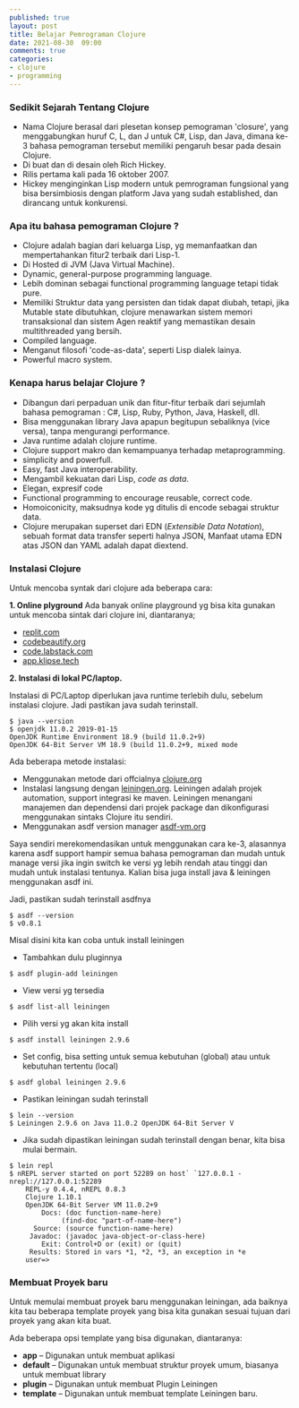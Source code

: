 ```yaml
---
published: true
layout: post
title: Belajar Pemrograman Clojure
date: 2021-08-30  09:00
comments: true
categories: 
- clojure
- programming
---
```

### Sedikit Sejarah Tentang Clojure
* Nama Clojure berasal dari plesetan konsep pemograman 'closure', yang menggabungkan huruf C, L, dan J untuk C#, Lisp, dan Java, dimana ke-3 bahasa pemograman tersebut memiliki pengaruh besar pada desain Clojure.
* Di buat dan di desain oleh Rich Hickey.
* Rilis pertama kali pada 16 oktober 2007.
* Hickey menginginkan Lisp modern untuk pemrograman fungsional yang bisa bersimbiosis dengan platform Java yang sudah established, dan dirancang untuk konkurensi.

### Apa itu bahasa pemograman Clojure ?
* Clojure adalah bagian dari keluarga Lisp, yg memanfaatkan dan mempertahankan fitur2 terbaik dari Lisp-1.
* Di Hosted di JVM (Java Virtual Machine).
* Dynamic, general-purpose programming language.
* Lebih dominan sebagai functional programming language tetapi tidak pure.
* Memiliki Struktur data yang persisten dan tidak dapat diubah, tetapi, jika Mutable state dibutuhkan, clojure menawarkan sistem memori transaksional dan sistem Agen reaktif yang memastikan desain multithreaded yang bersih.
* Compiled language.
* Menganut filosofi 'code-as-data', seperti Lisp dialek lainya.
* Powerful macro system.

<!--more-->

### Kenapa harus belajar Clojure ?
* Dibangun dari perpaduan unik dan fitur-fitur terbaik dari sejumlah bahasa pemograman : C#, Lisp, Ruby, Python, Java, Haskell, dll.
* Bisa menggunakan library Java apapun begitupun sebaliknya (vice versa), tanpa mengurangi performance.
* Java runtime adalah clojure runtime.
* Clojure support makro dan kemampuanya terhadap metaprogramming.
* simplicity and powerfull.
* Easy, fast Java interoperability.
* Mengambil kekuatan dari Lisp, *code as data*.
* Elegan, expresif code
* Functional programming to encourage reusable, correct code.
* Homoiconicity, maksudnya kode yg ditulis di encode sebagai struktur data.
* Clojure merupakan superset dari EDN (*Extensible Data Notation*), sebuah format data transfer seperti halnya JSON, Manfaat utama EDN atas JSON dan YAML adalah dapat diextend.

### Instalasi Clojure
Untuk mencoba syntak dari clojure ada beberapa cara:

**1. Online plyground**
    Ada banyak online playground yg bisa kita gunakan untuk mencoba sintak dari clojure ini, diantaranya; 

*  [replit.com](https://replit.com/@KirillRyabin/clojure-playground)
*  [codebeautify.org](https://codebeautify.org/alleditor/cb224598)
*  [code.labstack.com](https://code.labstack.com/clojure)
*  [app.klipse.tech](http://app.klipse.tech)
    
**2. Instalasi di lokal PC/laptop.**

   Instalasi di PC/Laptop diperlukan java runtime terlebih dulu, sebelum instalasi clojure. Jadi pastikan java sudah terinstall.

```
$ java --version
$ openjdk 11.0.2 2019-01-15
OpenJDK Runtime Environment 18.9 (build 11.0.2+9)
OpenJDK 64-Bit Server VM 18.9 (build 11.0.2+9, mixed mode

```   
   Ada beberapa metode instalasi:
   * Menggunakan metode dari offcialnya [clojure.org](https://clojure.org/guides/getting_started)
   * Instalasi langsung dengan [leiningen.org](https://leiningen.org). Leiningen adalah projek automation, support integrasi ke maven. Leiningen menangani manajemen dan dependensi dari projek package dan dikonfigurasi menggunakan sintaks Clojure itu sendiri.
   * Menggunakan asdf version manager [asdf-vm.org](https://asdf-vm.com)

Saya sendiri merekomendasikan untuk menggunakan cara ke-3, alasannya karena asdf support hampir semua bahasa pemograman dan mudah untuk manage versi jika ingin switch ke versi yg lebih rendah atau tinggi dan mudah untuk instalasi tentunya. Kalian bisa juga install java & leiningen menggunakan asdf ini.

Jadi, pastikan sudah terinstall asdfnya

```
$ asdf --version
$ v0.8.1
```

Misal disini kita kan coba untuk install leiningen

* Tambahkan dulu pluginnya

```
$ asdf plugin-add leiningen
```

* View versi yg tersedia

```
$ asdf list-all leiningen
```

* Pilih versi yg akan kita install

```
$ asdf install leiningen 2.9.6 
```

* Set config, bisa setting untuk semua kebutuhan (global) atau untuk kebutuhan tertentu (local)

```
$ asdf global leiningen 2.9.6
```

* Pastikan leiningan sudah terinstall

```
$ lein --version
$ Leiningen 2.9.6 on Java 11.0.2 OpenJDK 64-Bit Server V
```

* Jika sudah dipastikan leiningan sudah terinstall dengan benar, kita bisa mulai bermain.

```
$ lein repl
$ nREPL server started on port 52289 on host` `127.0.0.1 - nrepl://127.0.0.1:52289
    REPL-y 0.4.4, nREPL 0.8.3
    Clojure 1.10.1
    OpenJDK 64-Bit Server VM 11.0.2+9
        Docs: (doc function-name-here)
             (find-doc "part-of-name-here")
      Source: (source function-name-here)
     Javadoc: (javadoc java-object-or-class-here)
        Exit: Control+D or (exit) or (quit)
     Results: Stored in vars *1, *2, *3, an exception in *e
    user=>
```

### Membuat Proyek baru
Untuk memulai membuat proyek baru menggunakan leiningan, ada baiknya kita tau beberapa template proyek yang bisa   kita gunakan sesuai tujuan dari proyek yang akan kita buat. 

Ada beberapa opsi template yang bisa digunakan, diantaranya:

* **app** – Digunakan untuk membuat aplikasi
* **default** – Digunakan untuk membuat struktur proyek umum, biasanya untuk membuat library
* **plugin** – Digunakan untuk membuat Plugin Leiningen
* **template** – Digunakan untuk membuat template Leiningen baru.
